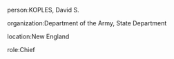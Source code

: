 person:KOPLES, David S.

organization:Department of the Army, State Department

location:New England

role:Chief

